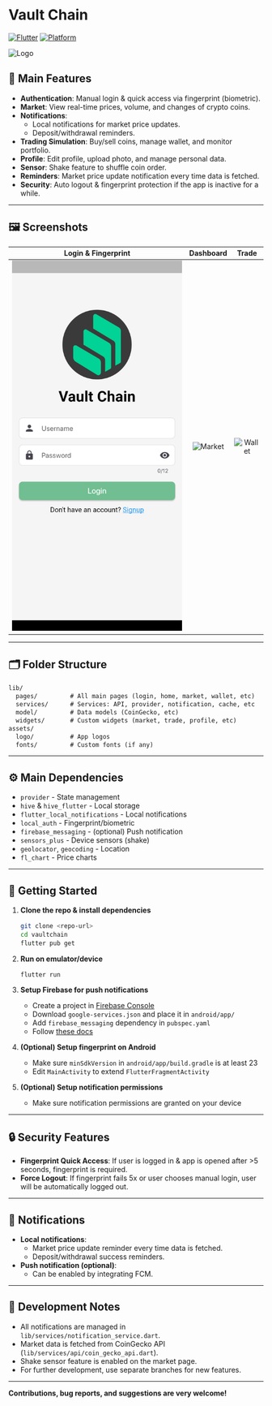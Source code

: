 # Vault Chain

[![Flutter](https://img.shields.io/badge/Flutter-3.0%2B-blue?logo=flutter)](https://flutter.dev)
[![Platform](https://img.shields.io/badge/platform-android%20%7C%20ios-lightgrey)](https://flutter.dev)

<img src="assets/logo/kriptoin.png" alt="Logo" width="120" />

## 🚀 Main Features

- **Authentication**: Manual login & quick access via fingerprint (biometric).
- **Market**: View real-time prices, volume, and changes of crypto coins.
- **Notifications**:
  - Local notifications for market price updates.
  - Deposit/withdrawal reminders.
- **Trading Simulation**: Buy/sell coins, manage wallet, and monitor portfolio.
- **Profile**: Edit profile, upload photo, and manage personal data.
- **Sensor**: Shake feature to shuffle coin order.
- **Reminders**: Market price update notification every time data is fetched.
- **Security**: Auto logout & fingerprint protection if the app is inactive for a while.

---

## 🖼️ Screenshots

|      Login & Fingerprint       |              Dashboard              |              Trade              |
| :----------------------------: | :---------------------------------: | :-----------------------------: |
| ![Login](screenshot/login.jpg) | ![Market](screenshot/dashboard.jpg) | ![Wallet](screenshot/trade.jpg) |

---

## 🗂️ Folder Structure

```
lib/
  pages/         # All main pages (login, home, market, wallet, etc)
  services/      # Services: API, provider, notification, cache, etc
  model/         # Data models (CoinGecko, etc)
  widgets/       # Custom widgets (market, trade, profile, etc)
assets/
  logo/          # App logos
  fonts/         # Custom fonts (if any)
```

---

## ⚙️ Main Dependencies

- `provider` - State management
- `hive` & `hive_flutter` - Local storage
- `flutter_local_notifications` - Local notifications
- `local_auth` - Fingerprint/biometric
- `firebase_messaging` - (optional) Push notification
- `sensors_plus` - Device sensors (shake)
- `geolocator`, `geocoding` - Location
- `fl_chart` - Price charts

---

## 🏁 Getting Started

1. **Clone the repo & install dependencies**

   ```bash
   git clone <repo-url>
   cd vaultchain
   flutter pub get
   ```

2. **Run on emulator/device**

   ```bash
   flutter run
   ```

3. **Setup Firebase for push notifications**

   - Create a project in [Firebase Console](https://console.firebase.google.com/)
   - Download `google-services.json` and place it in `android/app/`
   - Add `firebase_messaging` dependency in `pubspec.yaml`
   - Follow [these docs](https://firebase.flutter.dev/docs/messaging/overview/)

4. **(Optional) Setup fingerprint on Android**

   - Make sure `minSdkVersion` in `android/app/build.gradle` is at least 23
   - Edit `MainActivity` to extend `FlutterFragmentActivity`

5. **(Optional) Setup notification permissions**
   - Make sure notification permissions are granted on your device

---

## 🔒 Security Features

- **Fingerprint Quick Access**: If user is logged in & app is opened after >5 seconds, fingerprint is required.
- **Force Logout**: If fingerprint fails 5x or user chooses manual login, user will be automatically logged out.

---

## 🔔 Notifications

- **Local notifications**:
  - Market price update reminder every time data is fetched.
  - Deposit/withdrawal success reminders.
- **Push notification (optional)**:
  - Can be enabled by integrating FCM.

---

## 📝 Development Notes

- All notifications are managed in `lib/services/notification_service.dart`.
- Market data is fetched from CoinGecko API (`lib/services/api/coin_gecko_api.dart`).
- Shake sensor feature is enabled on the market page.
- For further development, use separate branches for new features.

---

**Contributions, bug reports, and suggestions are very welcome!**
